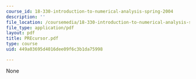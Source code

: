 ```yaml
---
course_id: 18-330-introduction-to-numerical-analysis-spring-2004
description: ''
file_location: /coursemedia/18-330-introduction-to-numerical-analysis-spring-2004/449a03695d4016dee09f6c3b1da75998_PREcursor.pdf
file_type: application/pdf
layout: pdf
title: PREcursor.pdf
type: course
uid: 449a03695d4016dee09f6c3b1da75998

---
```

None